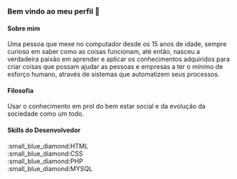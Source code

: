 ### Bem vindo ao meu perfil 👋

<!--
**ataulfo/ataulfo** is a ✨ _special_ ✨ repository because its `README.md` (this file) appears on your GitHub profile.

Here are some ideas to get you started:

- 🔭 I’m currently working on ...
- 🌱 I’m currently learning ...
- 👯 I’m looking to collaborate on ...
- 🤔 I’m looking for help with ...
- 💬 Ask me about ...
- 📫 How to reach me: ...
- 😄 Pronouns: ...
- ⚡ Fun fact: ...
-->
<h4>Sobre mim</h4>
Uma pessoa que mexe no computador desde os 15 anos de idade, sempre curioso em saber como as coisas funcionam, até então, nasceu a verdadeira paixão em aprender e aplicar os conhecimentos adquiridos para criar coisas que possam ajudar as pessoas e empresas a ter o mínimo de esforço humano, através de sistemas que automatizem seus processos.

<h4>Filosofia</h4>
Usar o conhecimento em prol do bem estar social e da evolução da sociedade como um todo.

<h4>Skills do Desenvolvedor</h4>
:small_blue_diamond:HTML<br/>
:small_blue_diamond:CSS<br/>
:small_blue_diamond:PHP<br/>
:small_blue_diamond:MYSQL<br/>


